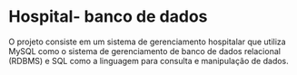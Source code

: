 <h1> Hospital- banco de dados</h1>

<p>
O projeto consiste em um sistema de gerenciamento hospitalar que utiliza MySQL como o sistema de gerenciamento de banco de dados relacional (RDBMS) e SQL como a linguagem para consulta e manipulação de dados.
</p>
